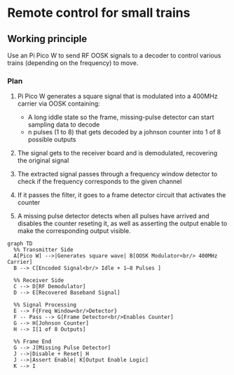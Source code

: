 # Remote control for small trains

## Working principle

Use an Pi Pico W to send RF OOSK signals to a decoder
to control various trains (depending on the frequency)
to move.

### Plan
1. Pi Pico W generates a square signal that is modulated into a 400MHz carrier via OOSK containing:
    - A long iddle state so the frame, missing-pulse detector can start sampling data to decode
    - n pulses (1 to 8) that gets decoded by a johnson counter into 1 of 8 possible outputs

2. The signal gets to the receiver board and is demodulated, recovering the original signal
3. The extracted signal passes through a frequency window detector to check if the frequency
corresponds to the given channel
4. If it passes the filter, it goes to a frame detector circuit that activates the counter
5. A missing pulse detector detects when all pulses have arrived and disables the counter
reseting it, as well as asserting the output enable to make the corresponding output visible.

```mermaid
graph TD
  %% Transmitter Side
  A[Pico W] -->|Generates square wave| B[OOSK Modulator<br/> 400MHz Carrier]
  B --> C[Encoded Signal<br/> Idle + 1–8 Pulses ]

  %% Receiver Side
  C --> D[RF Demodulator]
  D --> E[Recovered Baseband Signal]

  %% Signal Processing
  E --> F{Freq Window<br/>Detector}
  F -- Pass --> G[Frame Detector<br/>Enables Counter]
  G --> H[Johnson Counter]
  H --> I[1 of 8 Outputs]

  %% Frame End
  G --> J[Missing Pulse Detector]
  J -->|Disable + Reset| H
  J -->|Assert Enable| K[Output Enable Logic]
  K --> I

```
